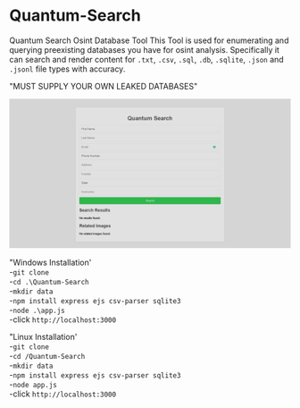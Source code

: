 # Quantum-Search
Quantum Search Osint Database Tool 
This Tool is used for enumerating and querying preexisting databases you have for osint analysis. Specifically it can search and render content for `.txt`, `.csv`, `.sql`, `.db`, `.sqlite`, `.json` and `.jsonl` file types with accuracy.

"MUST SUPPLY YOUR OWN LEAKED DATABASES"

![Sreenshot of tool](https://github.com/Quantum-Solace/Quantum-Search/blob/main/Screenshot.png)

"Windows Installation'  
-`git clone `  
-`cd .\Quantum-Search`  
-`mkdir data`  
-`npm install express ejs csv-parser sqlite3`  
-`node .\app.js`  
-click `http://localhost:3000`  

"Linux Installation'  
-`git clone `  
-`cd /Quantum-Search`  
-`mkdir data`  
-`npm install express ejs csv-parser sqlite3`  
-`node app.js`  
-click `http://localhost:3000`
